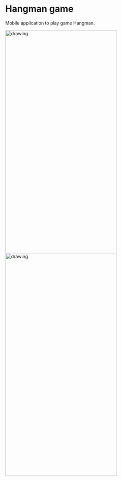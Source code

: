 # Hangman game
Mobile application to play game Hangman.  
  
<img src="https://user-images.githubusercontent.com/56278646/125976438-a4e334c7-ed03-4080-bb2e-6be5caa0a8a1.jpg" alt="drawing" width="350" height="700"/>  
  
<img src="https://user-images.githubusercontent.com/56278646/125976493-2a011809-6246-4ae0-848b-21482511c6c6.jpg" alt="drawing" width="350" height="700"/>
